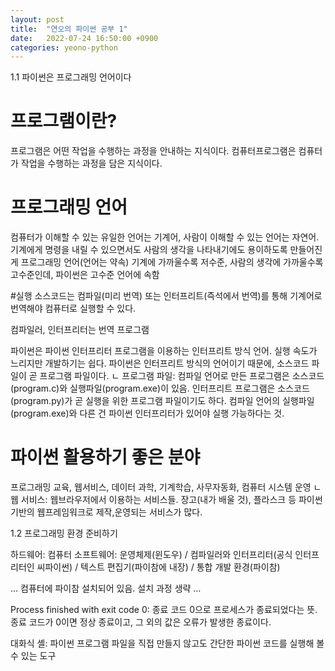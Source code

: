 ```yaml
---
layout: post
title:  "연오의 파이썬 공부 1"
date:   2022-07-24 16:50:00 +0900
categories: yeono-python
---
```



1.1 파이썬은 프로그래밍 언어이다

# 프로그램이란?
프로그램은 어떤 작업을 수행하는 과정을 안내하는 지식이다.
컴퓨터프로그램은 컴퓨터가 작업을 수행하는 과정을 담은 지식이다.

# 프로그래밍 언어
컴퓨터가 이해할 수 있는 유일한 언어는 기계어, 사람이 이해할 수 있는 언어는 자연어.
기계에게 명령을 내릴 수 있으면서도 사람의 생각을 나타내기에도 용이하도록 만들어진 게 프로그래밍 언어(언어는 약속)
기계에 가까울수록 저수준, 사람의 생각에 가까울수록 고수준인데, 파이썬은 고수준 언어에 속함

#실행
소스코드는 컴파일(미리 번역) 또는 인터프리트(즉석에서 번역)를 통해 기계어로 번역해야 컴퓨터로 실행할 수 있다.

컴파일러, 인터프리터는 번역 프로그램

파이썬은 파이썬 인터프리터 프로그램을 이용하는 인터프리트 방식 언어. 실행 속도가 느리지만 개발하기는 쉽다.
파이썬은 인터프리트 방식의 언어이기 때문에, 소스코드 파일이 곧 프로그램 파일이다.
ㄴ 프로그램 파일: 컴파일 언어로 만든 프로그램은 소스코드(program.c)와 실행파일(program.exe)이 있음. 인터프리트 프로그램은 소스코드(program.py)가 곧 실행을 위한 프로그램 파일이기도 하다. 컴파일 언어의 실행파일(program.exe)와 다른 건 파이썬 인터프리터가 있어야 실행 가능하다는 것.


# 파이썬 활용하기 좋은 분야

프로그래밍 교육, 웹서비스, 데이터 과학, 기계학습, 사무자동화, 컴퓨터 시스템 운영
ㄴ 웹 서비스: 웹브라우저에서 이용하는 서비스들. 장고(내가 배울 것), 플라스크 등 파이썬 기반의 웹프레임워크로 제작,운영되는 서비스가 많다.


1.2 프로그래밍 환경 준비하기

하드웨어: 컴퓨터
소프트웨어: 운영체제(윈도우) / 컴파일러와 인터프리터(공식 인터프리터인 씨파이썬) / 텍스트 편집기(파이참에 내장) / 통합 개발 환경(파이참)



… 컴퓨터에 파이참 설치되어 있음. 설치 과정 생략 …










Process finished with exit code 0: 종료 코드 0으로 프로세스가 종료되었다는 뜻. 종료 코드가 0이면 정상 종료이고, 그 외의 값은 오류가 발생한 종료이다.

대화식 셸: 파이썬 프로그램 파일을 직접 만들지 않고도 간단한 파이썬 코드를 실행해 볼 수 있는 도구



